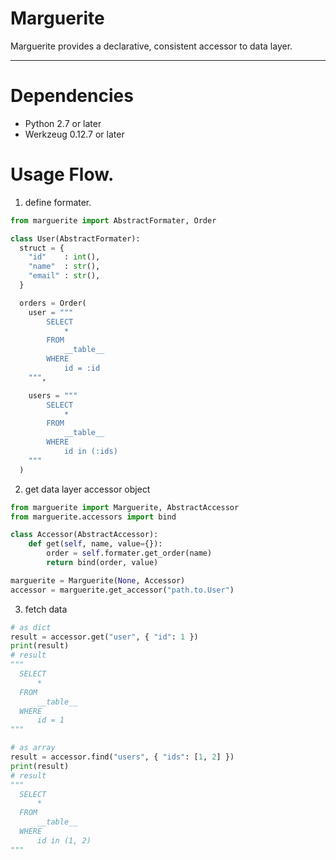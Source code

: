 # Marguerite

Marguerite provides a declarative, consistent accessor to data layer.

---

# Dependencies
* Python 2.7 or later
* Werkzeug 0.12.7 or later

# Usage Flow.
1. define formater.
```python
from marguerite import AbstractFormater, Order

class User(AbstractFormater):
  struct = {
    "id"    : int(),
    "name"  : str(),
    "email" : str(),
  }

  orders = Order(
    user = """
        SELECT
            *
        FROM
            __table__
        WHERE
            id = :id
    """,

    users = """
        SELECT
            *
        FROM
            __table__
        WHERE
            id in (:ids)
    """
  )
```

2. get data layer accessor object
```python
from marguerite import Marguerite, AbstractAccessor
from marguerite.accessors import bind

class Accessor(AbstractAccessor):
    def get(self, name, value={}):
        order = self.formater.get_order(name)
        return bind(order, value)

marguerite = Marguerite(None, Accessor)
accessor = marguerite.get_accessor("path.to.User")
```

3. fetch data
```python
# as dict
result = accessor.get("user", { "id": 1 })
print(result)
# result
"""
  SELECT
      *
  FROM
      __table__
  WHERE
      id = 1
"""

# as array
result = accessor.find("users", { "ids": [1, 2] })
print(result)
# result
"""
  SELECT
      *
  FROM
      __table__
  WHERE
      id in (1, 2)
"""
```
